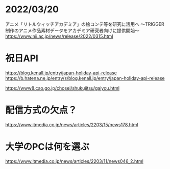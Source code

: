 # 2022/03/20

アニメ「リトルウィッチアカデミア」の絵コンテ等を研究に活用へ
～TRIGGER制作のアニメ作品素材データをアカデミア研究者向けに提供開始～
https://www.nii.ac.jp/news/release/2022/0315.html

# 祝日API
https://blog.kenall.jp/entry/japan-holiday-api-release
https://b.hatena.ne.jp/entry/s/blog.kenall.jp/entry/japan-holiday-api-release

https://www8.cao.go.jp/chosei/shukujitsu/gaiyou.html

# 配信方式の欠点？
https://www.itmedia.co.jp/news/articles/2203/15/news178.html

# 大学のPCは何を選ぶ
https://www.itmedia.co.jp/news/articles/2203/11/news046_2.html